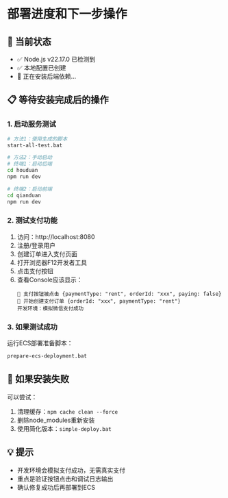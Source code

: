 # 部署进度和下一步操作

## 🔄 当前状态
- ✅ Node.js v22.17.0 已检测到
- ✅ 本地配置已创建
- 🔄 正在安装后端依赖...

## 📋 等待安装完成后的操作

### 1. 启动服务测试
```bash
# 方法1：使用生成的脚本
start-all-test.bat

# 方法2：手动启动
# 终端1：启动后端
cd houduan
npm run dev

# 终端2：启动前端  
cd qianduan
npm run dev
```

### 2. 测试支付功能
1. 访问：http://localhost:8080
2. 注册/登录用户
3. 创建订单进入支付页面
4. 打开浏览器F12开发者工具
5. 点击支付按钮
6. 查看Console应该显示：
   ```
   🔄 支付按钮被点击 {paymentType: "rent", orderId: "xxx", paying: false}
   📝 开始创建支付订单 {orderId: "xxx", paymentType: "rent"}
   开发环境：模拟微信支付成功
   ```

### 3. 如果测试成功
运行ECS部署准备脚本：
```bash
prepare-ecs-deployment.bat
```

## 🚨 如果安装失败
可以尝试：
1. 清理缓存：`npm cache clean --force`
2. 删除node_modules重新安装
3. 使用简化版本：`simple-deploy.bat`

## 💡 提示
- 开发环境会模拟支付成功，无需真实支付
- 重点是验证按钮点击和调试日志输出
- 确认修复成功后再部署到ECS